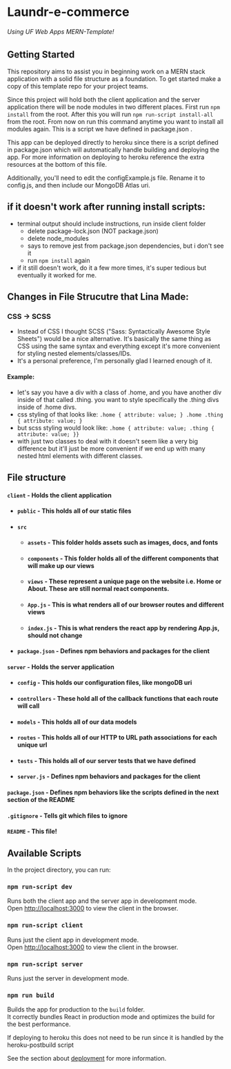 # Laundr-e-commerce

###### Using UF Web Apps MERN-Template!

## Getting Started

This repository aims to assist you in beginning work on a MERN stack application
with a solid file structure as a foundation. To get started make a copy of this
template repo for your project teams.

Since this project will hold both the client application and the server
application there will be node modules in two different places. First run
`npm install` from the root. After this you will run
`npm run-script install-all` from the root. From now on run this command anytime
you want to install all modules again. This is a script we have defined in
package.json .

This app can be deployed directly to heroku since there is a script defined in
package.json which will automatically handle building and deploying the app. For
more information on deploying to heroku reference the extra resources at the
bottom of this file.

Additionally, you'll need to edit the configExample.js file. Rename it to
config.js, and then include our MongoDB Atlas uri.

## if it doesn't work after running install scripts:

-   terminal output should include instructions, run inside client folder
    -   delete package-lock.json (NOT package.json)
    -   delete node_modules
    -   says to remove jest from package.json dependencies, but i don't see it
    -   run `npm install` again
-   if it still doesn't work, do it a few more times, it's super tedious but
    eventually it worked for me.

## Changes in File Strucutre that Lina Made:

### CSS -> SCSS

-   Instead of CSS I thought SCSS ("Sass: Syntactically Awesome Style Sheets")
    would be a nice alternative. It's basically the same thing as CSS using the
    same syntax and everything except it's more convenient for styling nested
    elements/classes/IDs.
-   It's a personal preference, I'm personally glad I learned enough of it.

#### Example:

-   let's say you have a div with a class of .home, and you have another div
    inside of that called .thing. you want to style specifically the .thing divs
    inside of .home divs.
-   css styling of that looks like:
    `.home { attribute: value; } .home .thing { attribute: value; }`
-   but scss styling would look like:
    `.home { attribute: value; .thing { attribute: value; }}`
-   with just two classes to deal with it doesn't seem like a very big
    difference but it'll just be more convenient if we end up with many nested
    html elements with different classes.

## File structure

#### `client` - Holds the client application

-   #### `public` - This holds all of our static files
-   #### `src`
    -   #### `assets` - This folder holds assets such as images, docs, and fonts
    -   #### `components` - This folder holds all of the different components that will make up our views
    -   #### `views` - These represent a unique page on the website i.e. Home or About. These are still normal react components.
    -   #### `App.js` - This is what renders all of our browser routes and different views
    -   #### `index.js` - This is what renders the react app by rendering App.js, should not change
-   #### `package.json` - Defines npm behaviors and packages for the client

#### `server` - Holds the server application

-   #### `config` - This holds our configuration files, like mongoDB uri
-   #### `controllers` - These hold all of the callback functions that each route will call
-   #### `models` - This holds all of our data models
-   #### `routes` - This holds all of our HTTP to URL path associations for each unique url
-   #### `tests` - This holds all of our server tests that we have defined
-   #### `server.js` - Defines npm behaviors and packages for the client

#### `package.json` - Defines npm behaviors like the scripts defined in the next section of the README

#### `.gitignore` - Tells git which files to ignore

#### `README` - This file!

## Available Scripts

In the project directory, you can run:

### `npm run-script dev`

Runs both the client app and the server app in development mode.<br> Open
[http://localhost:3000](http://localhost:3000) to view the client in the
browser.

### `npm run-script client`

Runs just the client app in development mode.<br> Open
[http://localhost:3000](http://localhost:3000) to view the client in the
browser.

### `npm run-script server`

Runs just the server in development mode.<br>

### `npm run build`

Builds the app for production to the `build` folder.<br> It correctly bundles
React in production mode and optimizes the build for the best performance.

If deploying to heroku this does not need to be run since it is handled by the
heroku-postbuild script<br>

See the section about
[deployment](https://facebook.github.io/create-react-app/docs/deployment) for
more information.
